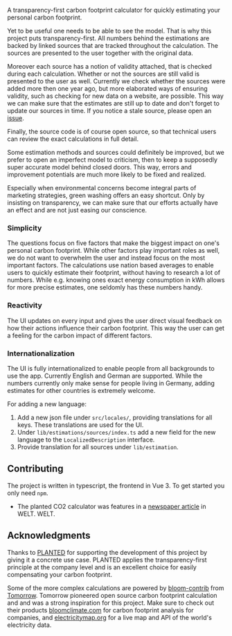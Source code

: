A transparency-first carbon footprint calculator for quickly estimating your personal carbon footprint.


Yet to be useful one needs to be able to see the model. That is why this project puts transparency-first.
All numbers behind the estimations are backed by linked sources that are tracked throughout the calculation.
The sources are presented to the user together with the original data.

Moreover each source has a notion of validity attached, that is checked during each calculation. Whether or not the sources
are still valid is presented to the user as well. Currently we check whether the sources were added more then one year ago,
but more elaborated ways of ensuring validity, such as checking for new data on a website, are possible.
This way we can make sure that the estimates are still up to date and don't forget to update our sources in time.
If you notice a stale source, please open an [issue](https://github.com/JarnoRFB/planted-co2-calculator/issues).

Finally, the source code is of course open source, so that technical users can review the exact calculations in full detail.

Some estimation methods and sources could definitely be improved, but we prefer to open an imperfect model to criticism, then to keep
a supposedly super accurate model behind closed doors. This way, errors and improvement potentials are much more likely to be fixed and realized.

Especially when environmental concerns become integral parts of marketing strategies, green washing offers an easy shortcut.
Only by insisting on transparency, we can make sure that our efforts actually have an effect and are not just
easing our conscience.

### Simplicity

The questions focus on five factors that make the biggest impact on one's personal carbon footprint. While other factors play important roles
as well, we do not want to overwhelm the user and instead focus on the most important factors.
The calculations use nation based averages to enable users to quickly estimate their footprint, without having to research a lot of
numbers. While e.g. knowing ones exact energy consumption in kWh allows for more precise estimates, one seldomly has these numbers handy.

### Reactivity

The UI updates on every input and gives the user direct visual feedback on how their actions influence their carbon footprint.
This way the user can get a feeling for the carbon impact of different factors. 

### Internationalization

The UI is fully internationalized to enable people from all backgrounds to use the app. Currently English and German are supported.
While the numbers currently only make sense for people living in Germany, adding estimates for other countries is extremely welcome.

For adding a new language:

1. Add a new json file under `src/locales/`, providing translations for all keys. These translations are used for the UI.
2. Under `lib/estimations/sources/index.ts` add a new field for the new language to the `LocalizedDescription` interface.
3. Provide translation for all sources under `lib/estimation`.

## Contributing

The project is written in typescript, the frontend in Vue 3. To get started you only need `npm`.



- The planted CO2 calculator was features in a [newspaper article](https://www.welt.de/regionales/nrw/article233822136/Koelner-Start-up-entwickelt-neuen-CO2-Rechner.html) in WELT.
  WELT.

## Acknowledgments

Thanks to [PLANTED](https://planted.green) for supporting the development of this project by giving it a concrete use case.
PLANTED applies the transparency-first principle at the company level and is an excellent choice for easily compensating your carbon footprint.

Some of the more complex calculations are powered by [bloom-contrib](https://github.com/tmrowco/bloom-contrib) from
[Tomorrow](https://www.tmrow.com/). Tomorrow pioneered open source carbon footprint calculation and and was a strong
inspiration for this project. Make sure to check out their products [bloomclimate.com](https://bloomclimate.com/) for
carbon footprint analysis for companies, and [electricitymap.org](https://www.electricitymap.org/map) for
a live map and API of the world's electricity data.

